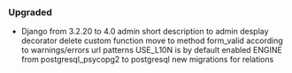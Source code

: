 ### Upgraded

- Django from 3.2.20 to 4.0
  admin short description to admin desplay decorator
  delete custom function move to method form_valid according to warnings/errors
  url patterns
  USE_L10N is by default enabled
  ENGINE from postgresql_psycopg2 to postgresql
  new migrations for relations
